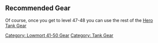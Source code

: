 ## Recommended Gear

Of course, once you get to level 47-48 you can use the rest of the [Hero
Tank Gear](:Category:Hero_Tank_Gear "wikilink")  

[Category: Lowmort 41-50 Gear](Category:_Lowmort_41-50_Gear "wikilink")
[Category: Tank Gear](Category:_Tank_Gear "wikilink")
